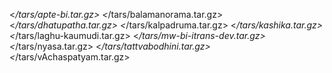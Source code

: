 <*/tars/apte-bi.tar.gz>
<*/tars/balamanorama.tar.gz>
<*/tars/dhatupatha.tar.gz>
<*/tars/kalpadruma.tar.gz>
<*/tars/kashika.tar.gz>
<*/tars/laghu-kaumudi.tar.gz>
<*/tars/mw-bi-itrans-dev.tar.gz>
<*/tars/nyasa.tar.gz>
<*/tars/tattvabodhini.tar.gz>
<*/tars/vAchaspatyam.tar.gz>
